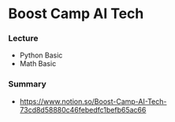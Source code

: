 # Boost Camp AI Tech
### Lecture
- Python Basic
- Math Basic
### Summary
- https://www.notion.so/Boost-Camp-AI-Tech-73cd8d58880c46febedfc1befb65ac66
